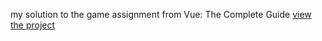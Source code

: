 my solution to the game assignment from Vue: The Complete Guide
[view the project](https://quentin-mckay.github.io/Monster-Slayer/)